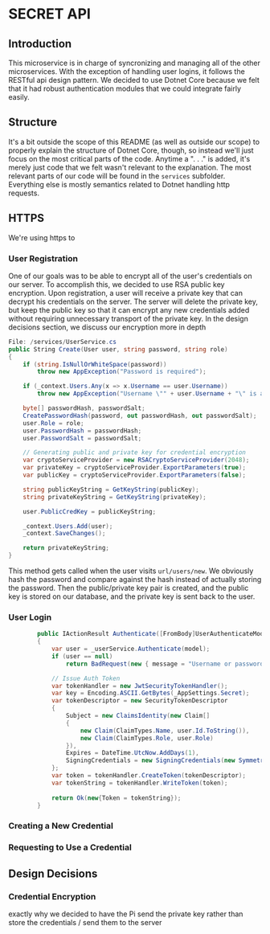 # SECRET API
## Introduction
This microservice is in charge of syncronizing and managing all of the other microservices. With the exception of handling user logins, it follows the RESTful api design pattern. We decided to use Dotnet Core because we felt that it had robust authentication modules that we could integrate fairly easily.

## Structure
It's a bit outside the scope of this README (as well as outside our scope) to properly explain the structure of Dotnet Core, though, so instead we'll just focus on the most critical parts of the code. Anytime a ". . ." is added, it's merely just code that we felt wasn't relevant to the explanation. The most relevant parts of our code will be found in the `services` subfolder. Everything else is mostly semantics related to Dotnet handling http requests.

## HTTPS
We're using https to 

### User Registration
One of our goals was to be able to encrypt all of the user's credentials on our server. To accomplish this, we decided to use RSA public key encryption. Upon registration, a user will receive a private key that can decrypt his credentials on the server. The server will delete the private key, but keep the public key so that it can encrypt any new credentials added without requiring unnecessary transport of the private key. In the design decisions section, we discuss our encryption more in depth
```c#
File: /services/UserService.cs
public String Create(User user, string password, string role)
{
    if (string.IsNullOrWhiteSpace(password))
        throw new AppException("Password is required");

    if (_context.Users.Any(x => x.Username == user.Username))
        throw new AppException("Username \"" + user.Username + "\" is already taken");

    byte[] passwordHash, passwordSalt;
    CreatePasswordHash(password, out passwordHash, out passwordSalt);
    user.Role = role;
    user.PasswordHash = passwordHash;
    user.PasswordSalt = passwordSalt;

    // Generating public and private key for credential encryption
    var cryptoServiceProvider = new RSACryptoServiceProvider(2048);
    var privateKey = cryptoServiceProvider.ExportParameters(true); 
    var publicKey = cryptoServiceProvider.ExportParameters(false); 

    string publicKeyString = GetKeyString(publicKey);
    string privateKeyString = GetKeyString(privateKey);

    user.PublicCredKey = publicKeyString;

    _context.Users.Add(user);
    _context.SaveChanges();

    return privateKeyString;
}
```  
This method gets called when the user visits `url/users/new`. We obviously hash the password and compare against the hash instead of actually storing the password. Then the public/private key pair is created, and the public key is stored on our database, and the private key is sent back to the user. 

### User Login

```c#
        public IActionResult Authenticate([FromBody]UserAuthenticateModel model)
        {
            var user = _userService.Authenticate(model);
            if (user == null)
                return BadRequest(new { message = "Username or password is incorrect" });

            // Issue Auth Token
            var tokenHandler = new JwtSecurityTokenHandler();
            var key = Encoding.ASCII.GetBytes(_AppSettings.Secret);
            var tokenDescriptor = new SecurityTokenDescriptor
            {
                Subject = new ClaimsIdentity(new Claim[]
                {
                    new Claim(ClaimTypes.Name, user.Id.ToString()),
                    new Claim(ClaimTypes.Role, user.Role)
                }),
                Expires = DateTime.UtcNow.AddDays(1),
                SigningCredentials = new SigningCredentials(new SymmetricSecurityKey(key), SecurityAlgorithms.HmacSha256Signature)
            };
            var token = tokenHandler.CreateToken(tokenDescriptor);
            var tokenString = tokenHandler.WriteToken(token);
            
            return Ok(new{Token = tokenString});
        }
```

### Creating a New Credential

### Requesting to Use a Credential

## Design Decisions
### Credential Encryption
exactly why we decided to have the Pi send the private key rather than store the credentials / send them to the server

